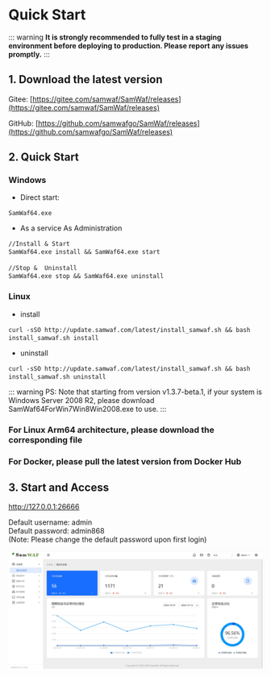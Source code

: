 
# Quick Start

::: warning
**It is strongly recommended to fully test in a staging environment before deploying to production. Please report any issues promptly.**
:::

## 1. Download the latest version <Badge text="v1.3.15" type="tip" />
Gitee: [https://gitee.com/samwaf/SamWaf/releases](https://gitee.com/samwaf/SamWaf/releases)

GitHub: [https://github.com/samwafgo/SamWaf/releases](https://github.com/samwafgo/SamWaf/releases)

## 2. Quick Start

### Windows
- Direct start:

```
SamWaf64.exe
```

- As a service As Administration
```
//Install & Start
SamWaf64.exe install && SamWaf64.exe start

//Stop &  Uninstall 
SamWaf64.exe stop && SamWaf64.exe uninstall
``` 

### Linux

- install
```
curl -sSO http://update.samwaf.com/latest/install_samwaf.sh && bash install_samwaf.sh install 
``` 

- uninstall
```
curl -sSO http://update.samwaf.com/latest/install_samwaf.sh && bash install_samwaf.sh uninstall 
```

::: warning
PS:
Note that starting from version v1.3.7-beta.1, if your system is Windows Server 2008 R2, please download SamWaf64ForWin7Win8Win2008.exe to use.
:::

### For Linux Arm64 architecture, please download the corresponding file

### For Docker, please pull the latest version from Docker Hub

## 3. Start and Access

http://127.0.0.1:26666

Default username: admin  
Default password: admin868  
(Note: Please change the default password upon first login)

![SamWaf Main Screen](/images/overview.png)
